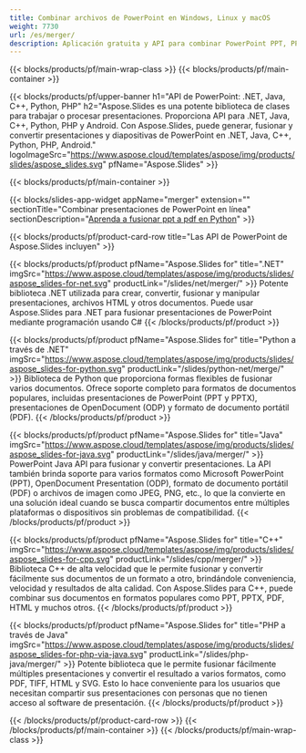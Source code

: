 ```yaml
---
title: Combinar archivos de PowerPoint en Windows, Linux y macOS
weight: 7730
url: /es/merger/
description: Aplicación gratuita y API para combinar PowerPoint PPT, PPS, PPTX, PDF, POTX, PPSX, PPTM, PPSM, POTM, ODP y OTP
---
```


{{< blocks/products/pf/main-wrap-class >}}
{{< blocks/products/pf/main-container >}}

{{< blocks/products/pf/upper-banner h1="API de PowerPoint: .NET, Java, C++, Python, PHP" h2="Aspose.Slides es una potente biblioteca de clases para trabajar o procesar presentaciones. Proporciona API para .NET, Java, C++, Python, PHP y Android. Con Aspose.Slides, puede generar, fusionar y convertir presentaciones y diapositivas de PowerPoint en .NET, Java, C++, Python, PHP, Android." logoImageSrc="https://www.aspose.cloud/templates/aspose/img/products/slides/aspose_slides.svg" pfName="Aspose.Slides" >}}


{{< blocks/products/pf/main-container >}}

{{< blocks/slides-app-widget 
    appName="merger"
    extension=""
    sectionTitle="Combinar presentaciones de PowerPoint en línea" 
    sectionDescription="[Aprenda a fusionar ppt a pdf en Python](https://products.aspose.com/slides/es/python-net/merge/ppt-to-pdf/)" >}}

{{< blocks/products/pf/product-card-row title="Las API de PowerPoint de Aspose.Slides incluyen" >}}

{{< blocks/products/pf/product pfName="Aspose.Slides for" title=".NET" imgSrc="https://www.aspose.cloud/templates/aspose/img/products/slides/aspose_slides-for-net.svg" productLink="/slides/net/merger/" >}}
Potente biblioteca .NET utilizada para crear, convertir, fusionar y manipular presentaciones, archivos HTML y otros documentos. Puede usar Aspose.Slides para .NET para fusionar presentaciones de PowerPoint mediante programación usando C#
{{< /blocks/products/pf/product >}}

{{< blocks/products/pf/product pfName="Aspose.Slides for" title="Python a través de .NET" imgSrc="https://www.aspose.cloud/templates/aspose/img/products/slides/aspose_slides-for-python.svg" productLink="/slides/python-net/merge/" >}}
Biblioteca de Python que proporciona formas flexibles de fusionar varios documentos. Ofrece soporte completo para formatos de documentos populares, incluidas presentaciones de PowerPoint (PPT y PPTX), presentaciones de OpenDocument (ODP) y formato de documento portátil (PDF).
{{< /blocks/products/pf/product >}}

{{< blocks/products/pf/product pfName="Aspose.Slides for" title="Java" imgSrc="https://www.aspose.cloud/templates/aspose/img/products/slides/aspose_slides-for-java.svg" productLink="/slides/java/merger/" >}}
PowerPoint Java API para fusionar y convertir presentaciones. La API también brinda soporte para varios formatos como Microsoft PowerPoint (PPT), OpenDocument Presentation (ODP), formato de documento portátil (PDF) o archivos de imagen como JPEG, PNG, etc., lo que la convierte en una solución ideal cuando se busca compartir documentos entre múltiples plataformas o dispositivos sin problemas de compatibilidad.
{{< /blocks/products/pf/product >}}

{{< blocks/products/pf/product pfName="Aspose.Slides for" title="C++" imgSrc="https://www.aspose.cloud/templates/aspose/img/products/slides/aspose_slides-for-cpp.svg" productLink="/slides/cpp/merger/" >}}
Biblioteca C++ de alta velocidad que le permite fusionar y convertir fácilmente sus documentos de un formato a otro, brindándole conveniencia, velocidad y resultados de alta calidad. Con Aspose.Slides para C++, puede combinar sus documentos en formatos populares como PPT, PPTX, PDF, HTML y muchos otros.
{{< /blocks/products/pf/product >}}

{{< blocks/products/pf/product pfName="Aspose.Slides for" title="PHP a través de Java" imgSrc="https://www.aspose.cloud/templates/aspose/img/products/slides/aspose_slides-for-php-via-java.svg" productLink="/slides/php-java/merger/" >}}
Potente biblioteca que le permite fusionar fácilmente múltiples presentaciones y convertir el resultado a varios formatos, como PDF, TIFF, HTML y SVG. Esto lo hace conveniente para los usuarios que necesitan compartir sus presentaciones con personas que no tienen acceso al software de presentación.
{{< /blocks/products/pf/product >}}

{{< /blocks/products/pf/product-card-row >}}
{{< /blocks/products/pf/main-container >}}
{{< /blocks/products/pf/main-wrap-class >}}

